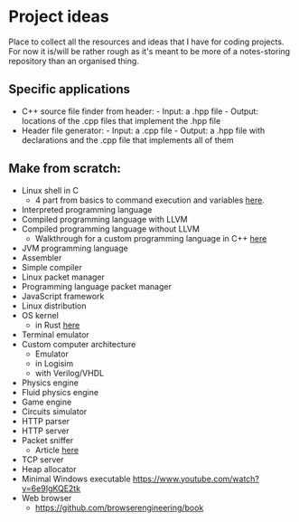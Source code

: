 # Project ideas
Place to collect all the resources and ideas that I have for coding projects. For now it is/will be rather rough as it's meant to be more of a notes-storing repository than an organised thing.

## Specific applications
- C++ source file finder from header:
      - Input: a .hpp file
      - Output: locations of the .cpp files that implement the .hpp file
- Header file generator:
      - Input: a .cpp file
      - Output: a .hpp file with declarations and the .cpp file that implements all of them

## Make from scratch:
- Linux shell in C
  - 4 part from basics to command execution and variables [here](https://blog.devgenius.io/lets-build-a-linux-shell-part-i-954c95911501).
- Interpreted programming language
- Compiled programming language with LLVM
- Compiled programming language without LLVM
  - Walkthrough for a custom programming language in C++ [here](https://www.youtube.com/watch?v=vcSijrRsrY0)
- JVM programming language
- Assembler
- Simple compiler
- Linux packet manager
- Programming language packet manager
- JavaScript framework
- Linux distribution
- OS kernel
  - in Rust [here](https://os.phil-opp.com/) 
- Terminal emulator
- Custom computer architecture
  - Emulator
  - in Logisim
  - with Verilog/VHDL
- Physics engine
- Fluid physics engine
- Game engine
- Circuits simulator
- HTTP parser
- HTTP server
- Packet sniffer
  - Article [here](https://organicprogrammer.com/2022/02/22/how-to-implement-libpcap-on-linux-with-raw-socket-part1/)
- TCP server
- Heap allocator
- Minimal Windows executable https://www.youtube.com/watch?v=6e9IgKQE2tk
- Web browser
  - https://github.com/browserengineering/book

